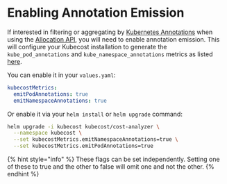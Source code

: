 # Enabling Annotation Emission

If interested in filtering or aggregating by [Kubernetes Annotations](https://kubernetes.io/docs/concepts/overview/working-with-objects/annotations/) when using the [Allocation API](allocation.md), you will need to enable annotation emission. This will configure your Kubecost installation to generate the `kube_pod_annotations` and `kube_namespace_annotations` metrics as listed [here](user-metrics.md).

You can enable it in your `values.yaml`:

```yaml
kubecostMetrics:
  emitPodAnnotations: true
  emitNamespaceAnnotations: true
```

Or enable it via your `helm install` or `helm upgrade` command:

```bash
helm upgrade -i kubecost kubecost/cost-analyzer \
  --namespace kubecost \
  --set kubecostMetrics.emitNamespaceAnnotations=true \
  --set kubecostMetrics.emitPodAnnotations=true
```

{% hint style="info" %}
These flags can be set independently. Setting one of these to true and the other to false will omit one and not the other.
{% endhint %}
